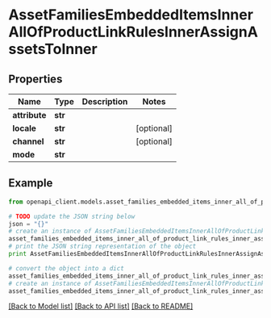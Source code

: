 # AssetFamiliesEmbeddedItemsInnerAllOfProductLinkRulesInnerAssignAssetsToInner


## Properties
Name | Type | Description | Notes
------------ | ------------- | ------------- | -------------
**attribute** | **str** |  | 
**locale** | **str** |  | [optional] 
**channel** | **str** |  | [optional] 
**mode** | **str** |  | 

## Example

```python
from openapi_client.models.asset_families_embedded_items_inner_all_of_product_link_rules_inner_assign_assets_to_inner import AssetFamiliesEmbeddedItemsInnerAllOfProductLinkRulesInnerAssignAssetsToInner

# TODO update the JSON string below
json = "{}"
# create an instance of AssetFamiliesEmbeddedItemsInnerAllOfProductLinkRulesInnerAssignAssetsToInner from a JSON string
asset_families_embedded_items_inner_all_of_product_link_rules_inner_assign_assets_to_inner_instance = AssetFamiliesEmbeddedItemsInnerAllOfProductLinkRulesInnerAssignAssetsToInner.from_json(json)
# print the JSON string representation of the object
print AssetFamiliesEmbeddedItemsInnerAllOfProductLinkRulesInnerAssignAssetsToInner.to_json()

# convert the object into a dict
asset_families_embedded_items_inner_all_of_product_link_rules_inner_assign_assets_to_inner_dict = asset_families_embedded_items_inner_all_of_product_link_rules_inner_assign_assets_to_inner_instance.to_dict()
# create an instance of AssetFamiliesEmbeddedItemsInnerAllOfProductLinkRulesInnerAssignAssetsToInner from a dict
asset_families_embedded_items_inner_all_of_product_link_rules_inner_assign_assets_to_inner_form_dict = asset_families_embedded_items_inner_all_of_product_link_rules_inner_assign_assets_to_inner.from_dict(asset_families_embedded_items_inner_all_of_product_link_rules_inner_assign_assets_to_inner_dict)
```
[[Back to Model list]](../README.md#documentation-for-models) [[Back to API list]](../README.md#documentation-for-api-endpoints) [[Back to README]](../README.md)


